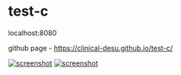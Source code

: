 # test-c

localhost:8080

github page - https://clinical-desu.github.io/test-c/

[![screenshot](https://i.postimg.cc/L4tnym0L/image.png)](https://postimg.cc/14zmX1S3)
[![screenshot](https://i.postimg.cc/q7672r3t/image.png)](https://postimg.cc/VS11c341)
